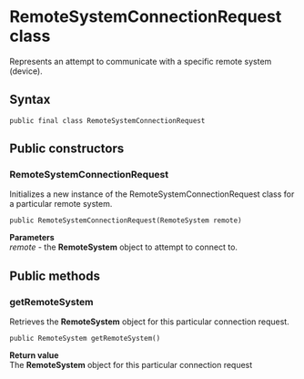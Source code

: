 # RemoteSystemConnectionRequest class
Represents an attempt to communicate with a specific remote system (device).

## Syntax

`public final class RemoteSystemConnectionRequest`

## Public constructors

### RemoteSystemConnectionRequest
Initializes a new instance of the RemoteSystemConnectionRequest class for a particular remote system.

`public RemoteSystemConnectionRequest(RemoteSystem remote)`

**Parameters**  
*remote* - the **RemoteSystem** object to attempt to connect to.

## Public methods

### getRemoteSystem
Retrieves the **RemoteSystem** object for this particular connection request.

`public RemoteSystem getRemoteSystem()`

**Return value**  
The **RemoteSystem** object for this particular connection request
